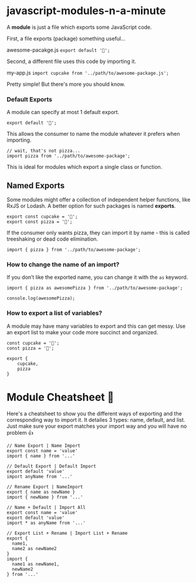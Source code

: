 # javascript-modules-n-a-minute

A **module** is just a file which exports some JavaScript code.

First, a file exports (package) something useful…

awesome-pacakge.js
```export default '🧁';```

Second, a different file uses this code by importing it.

my-app.js
```import cupcake from '../path/to/awesome-package.js';```

Pretty simple! But there's more you should know.

### Default Exports

A module can specify at most 1 default export.

```export default '🧁';```

This allows the consumer to name the module whatever it prefers when importing.

```
// wait, that's not pizza...
import pizza from '../path/to/awesome-package';
```

This is ideal for modules which export a single class or function.

## Named Exports

Some modules might offer a collection of independent helper functions, like RxJS or Lodash. A better option for such packages is named **exports**.

```
export const cupcake = '🧁';
export const pizza = '🍕';
```
If the consumer only wants pizza, they can import it by name - this is called treeshaking or dead code elimination.

```import { pizza } from '../path/to/awesome-package'; ```

### How to change the name of an import?

If you don’t like the exported name, you can change it with the ```as``` keyword.

```
import { pizza as awesomePizza } from '../path/to/awesome-package';

console.log(awesomePizza);
```
### How to export a list of variables?

A module may have many variables to export and this can get messy. Use an export list to make your code more succinct and organized.

```
const cupcake = '🧁';
const pizza = '🍕';

export { 
    cupcake,
    pizza
}
```

# Module Cheatsheet 📄‬

Here's a cheatsheet to show you the different ways of exporting and the corresponding way to import it. It detailes 3 types: name, default, and list. Just make sure your export matches your import way and you will have no problem 👍

```
// Name Export | Name Import
export const name = 'value'
import { name } from '...'

// Default Export | Default Import
export default 'value'
import anyName from '...'

// Rename Export | NameImport
export { name as newName }
import { newName } from '...'

// Name + Default | Import All
export const name = 'value'
export default 'value'
import * as anyName from '...'

// Export List + Rename | Import List + Rename
export {
  name1,
  name2 as newName2
}
import {
  name1 as newName1,
  newName2
} from '...'
```

